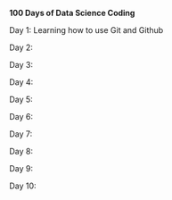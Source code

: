 <p> <b> 100 Days of Data Science Coding </b> </p>

<p> Day 1: Learning how to use Git and Github </p>
<p> Day 2:  </p>
<p> Day 3:  </p>
<p> Day 4:  </p>
<p> Day 5:  </p>
<p> Day 6:  </p>
<p> Day 7:  </p>
<p> Day 8:  </p>
<p> Day 9:  </p>
<p> Day 10:  </p>
